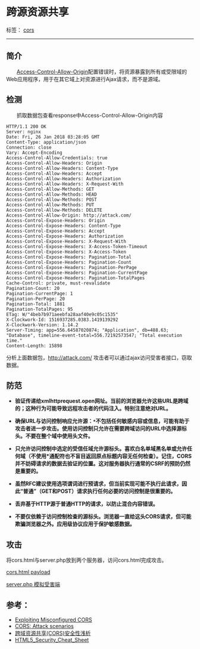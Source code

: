
# 跨源资源共享

标签： [cors](https://developer.mozilla.org/zh-CN/docs/Web/HTTP/Access_control_CORS)

---

## 简介
&#8194;&#8194;&#8194;&#8194;[Access-Control-Allow-Origin](https://developer.mozilla.org/zh-CN/docs/Web/HTTP/Headers/Access-Control-Allow-Origin)配置错误时，将资源暴露到所有或受限域的Web应用程序，用于在其它域上对资源进行Ajax请求，而不是源域。


## 检测
&#8194;&#8194;&#8194;&#8194;抓取数据包查看response中Access-Control-Allow-Origin内容
```
HTTP/1.1 200 OK
Server: nginx
Date: Fri, 26 Jan 2018 03:28:05 GMT
Content-Type: application/json
Connection: close
Vary: Accept-Encoding
Access-Control-Allow-Credentials: true
Access-Control-Allow-Headers: Origin
Access-Control-Allow-Headers: Content-Type
Access-Control-Allow-Headers: Accept
Access-Control-Allow-Headers: Authorization
Access-Control-Allow-Headers: X-Request-With
Access-Control-Allow-Methods: GET
Access-Control-Allow-Methods: HEAD
Access-Control-Allow-Methods: POST
Access-Control-Allow-Methods: PUT
Access-Control-Allow-Methods: DELETE
Access-Control-Allow-Origin: http://attack.com/
Access-Control-Expose-Headers: Origin
Access-Control-Expose-Headers: Content-Type
Access-Control-Expose-Headers: Accept
Access-Control-Expose-Headers: Authorization
Access-Control-Expose-Headers: X-Request-With
Access-Control-Expose-Headers: X-Access-Token-Timeout
Access-Control-Expose-Headers: X-Access-Token
Access-Control-Expose-Headers: Pagination-Total
Access-Control-Expose-Headers: Pagination-Count
Access-Control-Expose-Headers: Pagination-PerPage
Access-Control-Expose-Headers: Pagination-CurrentPage
Access-Control-Expose-Headers: Pagination-TotalPages
Cache-Control: private, must-revalidate
Pagination-Count: 20
Pagination-CurrentPage: 1
Pagination-PerPage: 20
Pagination-Total: 1881
Pagination-TotalPages: 95
ETag: W/"4beb7b971aeebfa28aaf40e9c05c1535"
X-Clockwork-Id: 1516937285.0383.1419139292
X-Clockwork-Version: 1.14.2
Server-Timing: app=556.64587020874; "Application", db=488.63; "Database", timeline-event-total=556.72192573547; "Total execution time."
Content-Length: 15898
```
分析上面数据包，http://attack.com/ 攻击者可以通过ajax访问受害者接口，窃取数据。

## 防范
- **验证传递给xmlhttprequest.open网址。当前的浏览器允许这些URL是跨域的；这种行为可能导致远程攻击者的代码注入。特别注意绝对URL。**

- **确保URL与访问控制响应允许源：`*`不包括任何敏感内容或信息，可能有助于攻击者进一步攻击。使用访问控制只允许在需要跨域访问的URL中选择源标头。不要在整个域中使用头文件。**

- **只允许访问控制中选定的受信任域允许源标头。喜欢白名单域黑名单或允许任何域（不使用*通配符也不盲目返回原点标题内容无任何检查）。记住，CORS并不妨碍请求的数据去验证的位置。这对服务器执行通常的CSRF的预防仍然是重要的。**

- **虽然RFC建议使用选项谓词进行预请求，但当前实现可能不执行此请求，因此“普通”（GET和POST）请求执行任何必要的访问控制是很重要的。**
- **丢弃基于HTTP源于普通HTTP的请求，以防止混合内容错误。**

- **不要仅依赖于访问控制检查的源标头。浏览器一直给这头CORS请求，但可能欺骗浏览器之外。应用级协议应用于保护敏感数据。**   

## 攻击

将cors.html与server.php放到两个服务器，访问cors.html完成攻击。

[cors.html payload](https://test)

[server.php 模拟受害端](https://test)

## 参考：
- [Exploiting Misconfigured CORS](http://www.geekboy.ninja/blog/exploiting-misconfigured-cors-cross-origin-resource-sharing/)
- [CORS: Attack scenarios](http://gerionsecurity.com/2013/11/cors-attack-scenarios/)
- [跨域资源共享(CORS)安全性浅析](http://www.freebuf.com/articles/web/18493.html)
- [HTML5_Security_Cheat_Sheet](https://www.owasp.org/index.php/HTML5_Security_Cheat_Sheet#Cross_Origin_Resource_Sharing)
